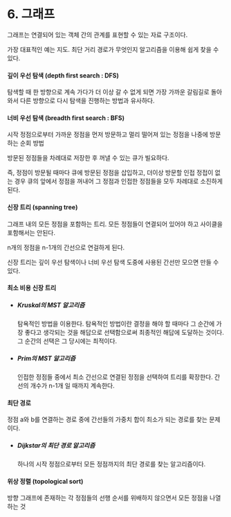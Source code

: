 # 6. 그래프

그래프는 연결되어 있는 객체 간의 관계를 표현할 수 있는 자료 구조이다.

가장 대표적인 예는 지도. 최단 거리 경로가 무엇인지 알고리즘을 이용해 쉽게 찾을 수 있다.



#### 깊이 우선 탐색 (depth first search : DFS)

탐색할 때 한 방향으로 계속 가다가 더 이상 갈 수 없게 되면 가장 가까운 갈림길로 돌아와서 다른 방향으로 다시 탐색을 진행하는 방법과 유사하다.



#### 너비 우선 탐색 (breadth first search : BFS)

시작 정점으로부터 가까운 정점을 먼저 방문하고 멀리 떨어져 있는 정점을 나중에 방문하는 순회 방법

방문된 정점들을 차례대로 저장한 후 꺼낼 수 있는 큐가 빌요하다. 

즉, 정점이 방문될 때마다 큐에 방문된 정점을 삽입하고, 더이상 방문할 인접 정접이 없는 경우 큐의 앞에서 정점을 꺼내어 그 정점과 인접한 정점들을 모두 차례대로 소진하게 된다.



#### 신장 트리 (spanning tree)

 그래프 내의 모든 정점을 포함하는 트리. 모든 정점들이 연결되어 있어야 하고 사이클을 포함해서는 안된다.

n개의 정점을 n-1개의 간선으로 연걸하게 된다.

신장 트리는 깊이 우선 탐색이나 너비 우선 탐색 도중에 사용된 간선만 모으면 만들 수 있다.



#### 최소 비용 신장 트리

- ##### Kruskal의 MST 알고리즘

  탐욕적인 방법을 이용한다. 탐욕적인 방법이란 결정을 해야 할 때마다 그 순간에 가장 좋다고 생각되는 것을 해답으로 선택함으로써 최종적인 해답에 도달하는 것이다. 그 순간의 선택은 그 당시에는 최적이다.

- ##### Prim의 MST 알고리즘

  인접한 정점들 중에서 최소 간선으로 연결된 정점을 선택하여 트리를 확장한다. 간선의 개수가 n-1개 일 때까지 계속한다.



#### 최단 경로

정점 a와 b를 연결하는 경로 중에 간선들의 가중치 합이 최소가 되는 경로를 찾는 문제이다.

- ##### Dijkstar의 최단 경로 알고리즘

  하나의 시작 정점으로부터 모든 정점까지의 최단 경로를 찾는 알고리즘이다.



#### 위상 정렬 (topological sort)

방향 그래프에 존재하는 각 정점들의 선행 순서를 위배하지 않으면서 모든 정점을 나열하는 것

